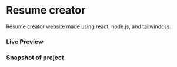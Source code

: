 # Resume creator 

Resume creator website made using react, node.js, and tailwindcss.




### Live Preview


### Snapshot of project

